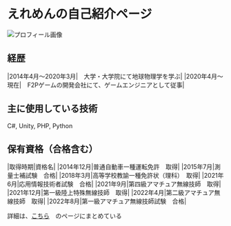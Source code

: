 # えれめんの自己紹介ページ

<img src="https://twitter.com/aielement1023/photo" alt="プロフィール画像">

## 経歴
|2014年4月〜2020年3月|　大学・大学院にて地球物理学を学ぶ|
|2020年4月〜現在|　F2Pゲームの開発会社にて、ゲームエンジニアとして従事|

## 主に使用している技術
C#, Unity, PHP, Python

## 保有資格（合格含む）
|取得時期|資格名|
|2014年12月|普通自動車一種運転免許　取得|
|2015年7月|測量士補試験　合格|
|2018年3月|高等学校教諭一種免許状（理科）　取得|
|2021年6月|応用情報技術者試験　合格|
|2021年9月|第四級アマチュア無線技師　取得|
|2021年12月|第一級陸上特殊無線技師　取得|
|2022年4月|第二級アマチュア無線技師　取得|
|2022年8月|第一級アマチュア無線技師試験　合格|

詳細は、[こちら](https://aielement-github-io.vercel.app/)　のページにまとめている
